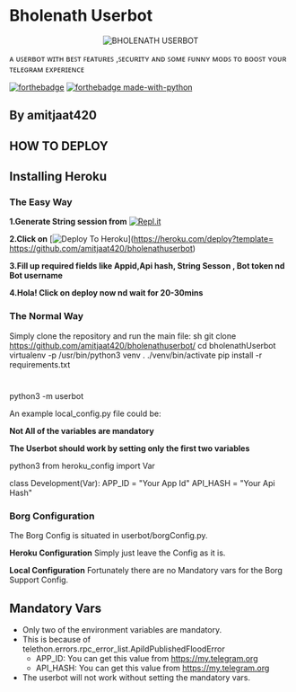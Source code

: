 # Bholenath Userbot 
<p align="center">
<img src="https://telegra.ph/file/f343fb77b9fd359881889.jpg" alt="BHOLENATH USERBOT">

ᴀ ᴜꜱᴇʀʙᴏᴛ ᴡɪᴛʜ ʙᴇꜱᴛ ꜰᴇᴀᴛᴜʀᴇꜱ ,ꜱᴇᴄᴜʀɪᴛʏ ᴀɴᴅ ꜱᴏᴍᴇ ꜰᴜɴɴʏ ᴍᴏᴅꜱ ᴛᴏ ʙᴏᴏꜱᴛ ʏᴏᴜʀ ᴛᴇʟᴇɢʀᴀᴍ ᴇxᴘᴇʀɪᴇɴᴄᴇ

[![forthebadge](https://forthebadge.com/images/badges/built-with-love.svg)](https://github.com/amitjaat420/bholenathuserbot)
[![forthebadge made-with-python](http://ForTheBadge.com/images/badges/made-with-python.svg)](https://www.python.org/)

## **By amitjaat420**
## HOW TO DEPLOY 

## Installing Heroku 

### The Easy Way

**1.Generate String session from** [![Repl.it](https://img.shields.io/badge/REPL%20RUN-Run%20Online-blue.svg)](https://repl.it/@amitjaat420/bholenathuserbot-2)

**2.Click on** [![Deploy To Heroku](https://www.herokucdn.com/deploy/button.svg)](https://heroku.com/deploy?template= https://github.com/amitjaat420/bholenathuserbot)
 
**3.Fill up required fields like Appid,Api hash, String Sesson , Bot token nd Bot username**

**4.Hola! Click on deploy now nd wait for 20-30mins**

### The Normal Way

Simply clone the repository and run the main file:
sh
git clone https://github.com/amitjaat420/bholenathuserbot/
cd bholenathUserbot
virtualenv -p /usr/bin/python3 venv
. ./venv/bin/activate
pip install -r requirements.txt
# <Create local_config.py with variables as given below>
python3 -m userbot

An example local_config.py file could be:

**Not All of the variables are mandatory**

__The Userbot should work by setting only the first two variables__

python3
from heroku_config import Var

class Development(Var):
  APP_ID = "Your App Id"
  API_HASH = "Your Api Hash"


### Borg Configuration


The Borg Config is situated in userbot/borgConfig.py.

**Heroku Configuration**
Simply just leave the Config as it is.

**Local Configuration**
Fortunately there are no Mandatory vars for the Borg Support Config.

## Mandatory Vars

- Only two of the environment variables are mandatory.
- This is because of telethon.errors.rpc_error_list.ApiIdPublishedFloodError
    - APP_ID:   You can get this value from https://my.telegram.org
    - API_HASH:   You can get this value from https://my.telegram.org
- The userbot will not work without setting the mandatory vars.
